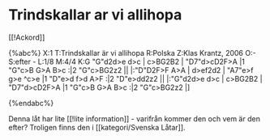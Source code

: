 # Trindskallar ar vi allihopa

[[!Ackord]]

{%abc%}
X:1
T:Trindskallar är vi allihopa
R:Polska
Z:Klas Krantz, 2006
O:-
S:efter -
L:1/8
M:4/4
K:G
"G"d2d>e d>c | c>BG2B2 | "D7"d>cD2F>A |1 "G"c>B G>A B>c :|2 "G"c>BG2z2 ||
|:"D"D2F>F A>A | d>ef2d2 | "A7"e>f g>e ^c>e |1 "D"e>d f>d A>F :|2 "D"e>dd2z2 ||
|:"G"d2d>e d>c | c>BG2B2 | "D7"d>cD2F>A |1 "G"c>B G>A B>c :|2 "G"c>BG2z2 |]

{%endabc%}

Denna låt har lite [[!lite information]] - varifrån kommer den och vem är den efter? Troligen finns den i [[kategori/Svenska Låtar]].
